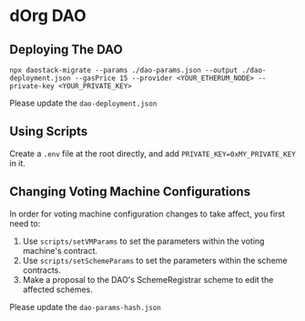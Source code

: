 # dOrg DAO
## Deploying The DAO
`npx daostack-migrate --params ./dao-params.json --output ./dao-deployment.json --gasPrice 15 --provider <YOUR_ETHERUM_NODE> --private-key <YOUR_PRIVATE_KEY>`

Please update the `dao-deployment.json`

## Using Scripts
Create a `.env` file at the root directly, and add `PRIVATE_KEY=0xMY_PRIVATE_KEY` in it.

## Changing Voting Machine Configurations
In order for voting machine configuration changes to take affect, you first need to:
1. Use `scripts/setVMParams` to set the parameters within the voting machine's contract.  
2. Use `scripts/setSchemeParams` to set the parameters within the scheme contracts.  
3. Make a proposal to the DAO's SchemeRegistrar scheme to edit the affected schemes.  

Please update the `dao-params-hash.json`
